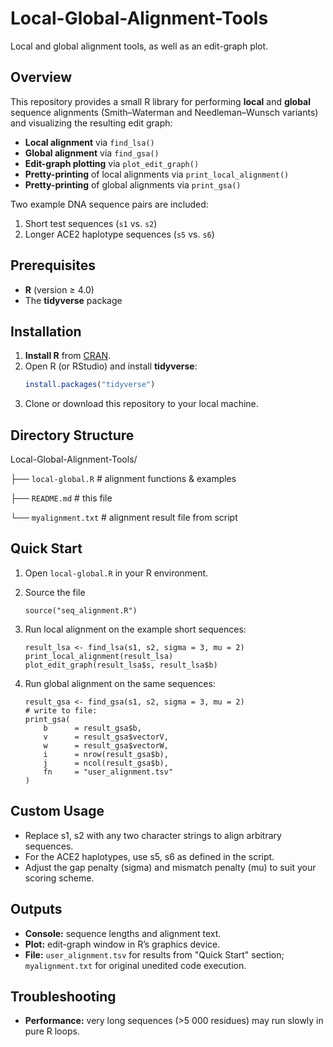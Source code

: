# Local-Global-Alignment-Tools
Local and global alignment tools, as well as an edit-graph plot.

## Overview

This repository provides a small R library for performing **local** and **global** sequence alignments (Smith–Waterman and Needleman–Wunsch variants) and visualizing the resulting edit graph:

- **Local alignment** via `find_lsa()`  
- **Global alignment** via `find_gsa()`  
- **Edit-graph plotting** via `plot_edit_graph()`  
- **Pretty-printing** of local alignments via `print_local_alignment()`  
- **Pretty-printing** of global alignments via `print_gsa()`  

Two example DNA sequence pairs are included:

1. Short test sequences (`s1` vs. `s2`)  
2. Longer ACE2 haplotype sequences (`s5` vs. `s6`)  

## Prerequisites

- **R** (version ≥ 4.0)  
- The **tidyverse** package  

## Installation

1. **Install R** from [CRAN](https://cran.r-project.org/).  
2. Open R (or RStudio) and install **tidyverse**:
   ```r
   install.packages("tidyverse")
3. Clone or download this repository to your local machine.

## Directory Structure

Local-Global-Alignment-Tools/

├── `local-global.R`    # alignment functions & examples

├── `README.md`          # this file

└── `myalignment.txt`    # alignment result file from script


## Quick Start
1. Open `local-global.R` in your R environment.
2. Source the file

       source("seq_alignment.R")
3. Run local alignment on the example short sequences:

       result_lsa <- find_lsa(s1, s2, sigma = 3, mu = 2)
       print_local_alignment(result_lsa)
       plot_edit_graph(result_lsa$s, result_lsa$b)
4. Run global alignment on the same sequences:
   
       result_gsa <- find_gsa(s1, s2, sigma = 3, mu = 2)
       # write to file:
       print_gsa(
           b      = result_gsa$b,
           v      = result_gsa$vectorV,
           w      = result_gsa$vectorW,
           i      = nrow(result_gsa$b),
           j      = ncol(result_gsa$b),
           fn     = "user_alignment.tsv"
       )

## Custom Usage
- Replace s1, s2 with any two character strings to align arbitrary sequences.
- For the ACE2 haplotypes, use s5, s6 as defined in the script.
- Adjust the gap penalty (sigma) and mismatch penalty (mu) to suit your scoring scheme.

## Outputs
- **Console:** sequence lengths and alignment text.
- **Plot:** edit-graph window in R’s graphics device.
- **File:** `user_alignment.tsv` for results from "Quick Start" section; `myalignment.txt` for original unedited code execution.

## Troubleshooting
- **Performance:** very long sequences (>5 000 residues) may run slowly in pure R loops.
